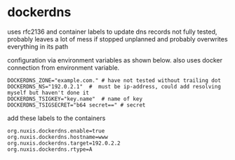# dockerdns
uses rfc2136 and container labels to update dns records
not fully tested, probably leaves a lot of mess if stopped unplanned and probably overwrites everything in its path

configuration via environment variables as shown below. also uses docker connection from environment variable.

    DOCKERDNS_ZONE="example.com." # have not tested without trailing dot
    DOCKERDNS_NS="192.0.2.1"  #  must be ip-address, could add resolving myself but haven't done it
    DOCKERDNS_TSIGKEY="key.name"  # name of key
    DOCKERDNS_TSIGSECRET="b64 secret==" # secret


add these labels to the containers

    org.nuxis.dockerdns.enable=true
    org.nuxis.dockerdns.hostname=www
    org.nuxis.dockerdns.target=192.0.2.2
    org.nuxis.dockerdns.rtype=A
